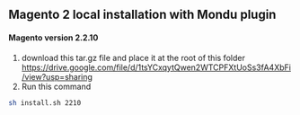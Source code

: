 ## Magento 2 local installation with Mondu plugin

#### Magento version 2.2.10

1. download this tar.gz file and place it at the root of this folder  https://drive.google.com/file/d/1tsYCxqytQwen2WTCPFXtUoSs3fA4XbFi/view?usp=sharing
2. Run this command 

```bash
sh install.sh 2210
```